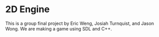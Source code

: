 # 2D Engine
This is a group final project by Eric Weng, Josiah Turnquist, and Jason Wong. We are making a game using SDL and C++.
